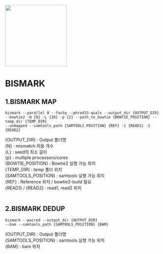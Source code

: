 <img src="https://github.com/kimtk94/kimtk94/assets/65493390/709c1366-2fd5-486e-8ede-9cdb94243ce3" height="200px">
<br/>

BISMARK 
=======

## 1.BISMARK MAP
```
bismark --parallel 8 --fastq --phred33-quals --output_dir {OUTPUT_DIR}
--bowtie2 -N {0} -L {20} -p {2} --path_to_bowtie {BOWTIE_POSITION} --temp_dir {TEMP_DIR}
--unmapped --samtools_path {SAMTOOLS_POSITION} {REF} -1 {READ1} -2 {READ2}
```
{OUTPUT_DIR} : Output 폴더명 <br>
{N} : mismatch 허용 개수 <br>
{L} : seed의 최소 길이 <br>
{p} : multiple processors/cores <br>
{BOWTIE_POSITION} : Bowtie2 실행 가능 위치 <br>
{TEMP_DIR} : temp 폴더 위치 <br>
{SAMTOOLS_POSITION} : samtools 실행 가능 위치 <br>
{REF} : Reference 위치 / bowtie2-build 필요 <br>
{READ1} / {READ2} : read1, read2 위치 <br>
<br>

## 2.BISMARK DEDUP
```
bismark --paired --output_dir {OUTPUT_DIR}
--bam --samtools_path {SAMTOOLS_POSITION} {BAM}
```
{OUTPUT_DIR} : Output 폴더명 <br>
{SAMTOOLS_POSITION} : samtools 실행 가능 위치 <br>
{BAM} : bam 위치
